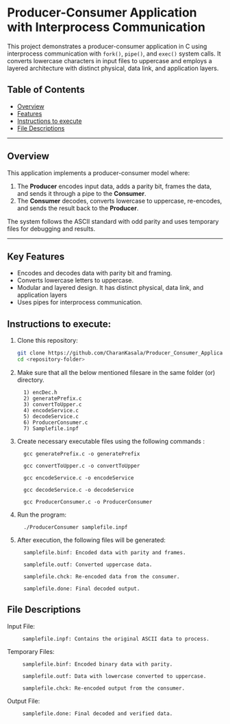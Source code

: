 
# Producer-Consumer Application with Interprocess Communication

This project demonstrates a producer-consumer application in C using interprocess communication with `fork()`, `pipe()`, and `exec()` system calls. It converts lowercase characters in input files to uppercase and employs a layered architecture with distinct physical, data link, and application layers.

## Table of Contents

- [Overview](#overview)
- [Features](#features)
- [Instructions to execute](#instructions-to-execute)
- [File Descriptions](#file-descriptions)

---

## Overview

This application implements a producer-consumer model where:
1. The **Producer** encodes input data, adds a parity bit, frames the data, and sends it through a pipe to the **Consumer**.
2. The **Consumer** decodes, converts lowercase to uppercase, re-encodes, and sends the result back to the **Producer**.

The system follows the ASCII standard with odd parity and uses temporary files for debugging and results.

---

## Key Features

- Encodes and decodes data with parity bit and framing.
- Converts lowercase letters to uppercase.
- Modular and layered design. It has distinct physical, data link, and application layers
- Uses pipes for interprocess communication.


## Instructions to execute:

1. Clone this repository:
   ```bash
   git clone https://github.com/CharanKasala/Producer_Consumer_Application.git
   cd <repository-folder>
   
2. Make sure that all the below mentioned filesare in the same folder (or) directory.
   
         1) encDec.h
         2) generatePrefix.c
         3) convertToUpper.c
         4) encodeService.c
         5) decodeService.c
         6) ProducerConsumer.c
         7) Samplefile.inpf

4. Create necessary executable files using the following commands :

         gcc generatePrefix.c -o generatePrefix

         gcc convertToUpper.c -o convertToUpper

         gcc encodeService.c -o encodeService

         gcc decodeService.c -o decodeService

         gcc ProducerConsumer.c -o ProducerConsumer
   
5. Run the program:
   
         ./ProducerConsumer samplefile.inpf

6. After execution, the following files will be generated:

         samplefile.binf: Encoded data with parity and frames.
   
         samplefile.outf: Converted uppercase data.
   
         samplefile.chck: Re-encoded data from the consumer.
   
         samplefile.done: Final decoded output.


## File Descriptions

Input File:

         samplefile.inpf: Contains the original ASCII data to process.
         
Temporary Files:

         samplefile.binf: Encoded binary data with parity.
         
         samplefile.outf: Data with lowercase converted to uppercase.
         
         samplefile.chck: Re-encoded output from the consumer.

Output File:

         samplefile.done: Final decoded and verified data.
